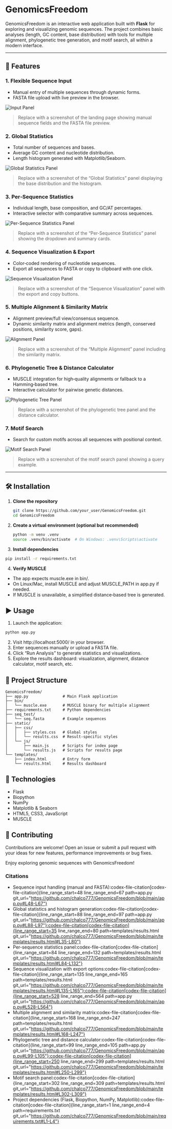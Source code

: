 # GenomicsFreedom

GenomicsFreedom is an interactive web application built with **Flask** for exploring and visualizing genomic sequences. The project combines basic analyses (length, GC content, base distribution) with tools for multiple alignment, phylogenetic tree generation, and motif search, all within a modern interface.

---

## 🚀 Features

### 1. Flexible Sequence Input
- Manual entry of multiple sequences through dynamic forms.
- FASTA file upload with live preview in the browser.

![Input Panel](path/to/screenshots/input-panel.png)

> Replace with a screenshot of the landing page showing manual sequence fields and the FASTA file preview.

### 2. Global Statistics
- Total number of sequences and bases.
- Average GC content and nucleotide distribution.
- Length histogram generated with Matplotlib/Seaborn.

![Global Statistics Panel](path/to/screenshots/global-stats.png)

> Replace with a screenshot of the “Global Statistics” panel displaying the base distribution and the histogram.

### 3. Per‑Sequence Statistics
- Individual length, base composition, and GC/AT percentages.
- Interactive selector with comparative summary across sequences.

![Per-Sequence Statistics Panel](path/to/screenshots/per-sequence.png)

> Replace with a screenshot of the “Per‑Sequence Statistics” panel showing the dropdown and summary cards.

### 4. Sequence Visualization & Export
- Color‑coded rendering of nucleotide sequences.
- Export all sequences to FASTA or copy to clipboard with one click.

![Sequence Visualization Panel](path/to/screenshots/visualization.png)

> Replace with a screenshot of the “Sequence Visualization” panel with the export and copy buttons.

### 5. Multiple Alignment & Similarity Matrix
- Alignment preview/full view/consensus sequence.
- Dynamic similarity matrix and alignment metrics (length, conserved positions, similarity score, gaps).

![Alignment Panel](path/to/screenshots/alignment.png)

> Replace with a screenshot of the “Multiple Alignment” panel including the similarity matrix.

### 6. Phylogenetic Tree & Distance Calculator
- MUSCLE integration for high‑quality alignments or fallback to a Hamming‑based tree.
- Interactive calculator for pairwise genetic distances.

![Phylogenetic Tree Panel](path/to/screenshots/phylo-tree.png)

> Replace with a screenshot of the phylogenetic tree panel and the distance calculator.

### 7. Motif Search
- Search for custom motifs across all sequences with positional context.

![Motif Search Panel](path/to/screenshots/motif-search.png)

> Replace with a screenshot of the motif search panel showing a query example.

---

## 🛠 Installation

1. **Clone the repository**
   ```bash
   git clone https://github.com/your_user/GenomicsFreedom.git
   cd GenomicsFreedom
   ```
2. **Create a virtual environment (optional but recommended)**
   ```bash
   python -m venv .venv
   source .venv/bin/activate  # On Windows: .venv\Scripts\activate

   ```
3. **Install dependencies**
  ```bash
  pip install -r requirements.txt
  ```  
4. **Verify MUSCLE**
* The app expects muscle.exe in bin/.
* On Linux/Mac, install MUSCLE and adjust MUSCLE_PATH in app.py if needed.
* If MUSCLE is unavailable, a simplified distance‑based tree is generated.

## ▶️ Usage

1. Launch the application:
  ```bash
  python app.py
  ```
2. Visit http://localhost:5000/ in your browser.
3. Enter sequences manually or upload a FASTA file.
4. Click “Run Analysis” to generate statistics and visualizations.
5. Explore the results dashboard: visualization, alignment, distance calculator, motif search, etc.

## 📂 Project Structure
```
GenomicsFreedom/
├── app.py               # Main Flask application
├── bin/
│   └── muscle.exe       # MUSCLE binary for multiple alignment
├── requirements.txt     # Python dependencies
├── seq_test/
│   └── seq.fasta        # Example sequences
├── static/
│   ├── css/
│   │   ├── styles.css   # Global styles
│   │   └── results.css  # Result‑specific styles
│   └── js/
│       ├── main.js      # Scripts for index page
│       └── results.js   # Scripts for results page
└── templates/
    ├── index.html       # Entry form
    └── results.html     # Results dashboard
```
## 🧰 Technologies
* Flask
* Biopython
* NumPy
* Matplotlib & Seaborn
* HTML5, CSS3, JavaScript
* MUSCLE

## 🤝 Contributing
Contributions are welcome! Open an issue or submit a pull request with your ideas for new features, performance improvements or bug fixes.

Enjoy exploring genomic sequences with GenomicsFreedom!

### Citations
- Sequence input handling (manual and FASTA)​:codex-file-citation[codex-file-citation]{line_range_start=48 line_range_end=67 path=app.py git_url="https://github.com/chalco777/GenomicsFreedom/blob/main/app.py#L48-L67"}​
- Global statistics and histogram generation​:codex-file-citation[codex-file-citation]{line_range_start=88 line_range_end=97 path=app.py git_url="https://github.com/chalco777/GenomicsFreedom/blob/main/app.py#L88-L97"}​​:codex-file-citation[codex-file-citation]{line_range_start=35 line_range_end=80 path=templates/results.html git_url="https://github.com/chalco777/GenomicsFreedom/blob/main/templates/results.html#L35-L80"}​
- Per-sequence statistics panel​:codex-file-citation[codex-file-citation]{line_range_start=84 line_range_end=132 path=templates/results.html git_url="https://github.com/chalco777/GenomicsFreedom/blob/main/templates/results.html#L84-L132"}​
- Sequence visualization with export options​:codex-file-citation[codex-file-citation]{line_range_start=135 line_range_end=165 path=templates/results.html git_url="https://github.com/chalco777/GenomicsFreedom/blob/main/templates/results.html#L135-L165"}​​:codex-file-citation[codex-file-citation]{line_range_start=528 line_range_end=564 path=app.py git_url="https://github.com/chalco777/GenomicsFreedom/blob/main/app.py#L528-L564"}​
- Multiple alignment and similarity matrix​:codex-file-citation[codex-file-citation]{line_range_start=168 line_range_end=247 path=templates/results.html git_url="https://github.com/chalco777/GenomicsFreedom/blob/main/templates/results.html#L168-L247"}​
- Phylogenetic tree and distance calculator​:codex-file-citation[codex-file-citation]{line_range_start=99 line_range_end=105 path=app.py git_url="https://github.com/chalco777/GenomicsFreedom/blob/main/app.py#L99-L105"}​​:codex-file-citation[codex-file-citation]{line_range_start=250 line_range_end=299 path=templates/results.html git_url="https://github.com/chalco777/GenomicsFreedom/blob/main/templates/results.html#L250-L299"}​
- Motif search panel​:codex-file-citation[codex-file-citation]{line_range_start=302 line_range_end=309 path=templates/results.html git_url="https://github.com/chalco777/GenomicsFreedom/blob/main/templates/results.html#L302-L309"}​
- Project dependencies (Flask, Biopython, NumPy, Matplotlib)​:codex-file-citation[codex-file-citation]{line_range_start=1 line_range_end=4 path=requirements.txt git_url="https://github.com/chalco777/GenomicsFreedom/blob/main/requirements.txt#L1-L4"}​


